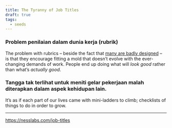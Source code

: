 ```yaml
---
title: The Tyranny of Job Titles
draft: true
tags:
  - seeds
---
```

 
### Problem penilaian dalam dunia kerja (rubrik)

The problem with rubrics – beside the fact that [](https://pareonline.net/getvn.asp?v=9&n=2)[many are badly designed](https://alfiekohn.org/teaching/rubrics.pdf) – is that they encourage fitting a mold that doesn’t evolve with the ever-changing demands of work. People end up doing what will _look good_ rather than what’s _actually good_.

### Tangga tak terlihat untuk meniti gelar pekerjaan malah diterapkan dalam aspek kehidupan lain.

It’s as if each part of our lives came with mini-ladders to climb; checklists of things to do in order to grow.



---
https://nesslabs.com/job-titles